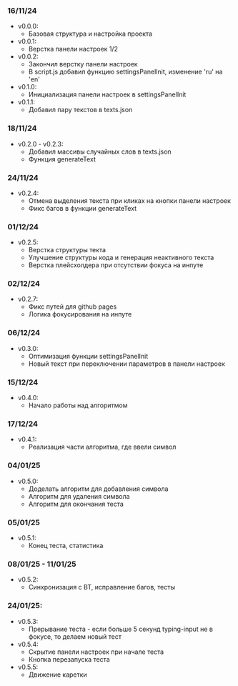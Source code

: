 ### 16/11/24

- v0.0.0:
  - Базовая структура и настройка проекта
- v0.0.1:
  - Верстка панели настроек 1/2
- v0.0.2:
  - Закончил верстку панели настроек
  - В script.js добавил функцию settingsPanelInit, изменение 'ru' на 'en'
- v0.1.0:
  - Инициализация панели настроек в settingsPanelInit
- v0.1.1:
  - Добавил пару текстов в texts.json

### 18/11/24

- v0.2.0 - v0.2.3:
  - Добавил массивы случайных слов в texts.json
  - Функция generateText

### 24/11/24

- v0.2.4:
  - Отмена выделения текста при кликах на кнопки панели настроек
  - Фикс багов в функции generateText

### 01/12/24

- v0.2.5:
  - Верстка структуры текта
  - Улучшение структуры кода и генерация неактивного текста
  - Верстка плейсхолдера при отсутствии фокуса на инпуте

### 02/12/24

- v0.2.7:
  - Фикс путей для github pages
  - Логика фокусирования на инпуте

### 06/12/24

- v0.3.0:
  - Оптимизация функции settingsPanelInit
  - Новый текст при переключении параметров в панели настроек

### 15/12/24

- v0.4.0:
  - Начало работы над алгоритмом

### 17/12/24

- v0.4.1:
  - Реализация части алгоритма, где ввели символ

### 04/01/25

- v0.5.0:
  - Доделать алгоритм для добавления символа
  - Алгоритм для удаления символа
  - Алгоритм для окончания теста

### 05/01/25

- v0.5.1:
  - Конец теста, статистика

### 08/01/25 - 11/01/25

- v0.5.2:
  - Синхронизация с ВТ, исправление багов, тесты

### 24/01/25:

- v0.5.3:
  - Прерывание теста - если больше 5 секунд typing-input не в фокусе, то делаем новый тест
- v0.5.4:
  - Скрытие панели настроек при начале теста
  - Кнопка перезапуска теста
- v0.5.5:
  - Движение каретки
